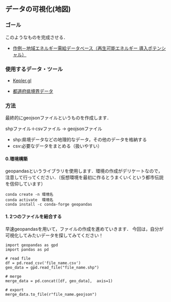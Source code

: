 ## データの可視化(地図)

### ゴール
このようなものを完成させる．

- [作例－地域エネルギー需給データベース（再生可能エネルギー 導入ポテンシャル）](https://energy-sustainability.jp/maps/potential/)

 ### 使用するデータ・ツール
 - [Kepler.gl](https://kepler.gl/)
 
 - [都道府県境界データ](https://hub.arcgis.com/datasets/d4e1992666d748a1a01fd1a34b20f88b_0/explore?location=34.332364%2C138.460294%2C6.05)
 
 ### 方法
 最終的にgeojsonファイルというものを作成します．
 
 shpファイル＋csvファイル -> geojsonファイル
 
 - shp:県境データなどの地理的なデータ，その他のデータを格納する
 - csv:必要なデータをまとめる（扱いやすい）
 
 #### 0.環境構築
 geopandasというライブラリを使用します．環境の作成がデリケートなので，注意して行ってください．（仮想環境を最初に作るとうまくいくという都市伝説を信仰しています）
 
 ```
 conda create -n 環境名 
 conda activate  環境名
 conda install -c conda-forge geopandas
 ```
 
 #### 1. 2つのファイルを結合する
 早速geopandasを用いて，ファイルの作成を進めていきます．
 今回は，自分が可視化してみたいデータを探してみてください！
 
 
 ```
 import geopandas as gpd
 import pandas as pd
 
 # read file
 df = pd.read_csv('file_name.csv')
 geo_data = gpd.read_file("file_name.shp")  
 
 # merge
 merge_data = pd.concat([df, geo_data],  axis=1)
 
 # export
 merge_data.to_file(r"file_name.geojson")
 ```
